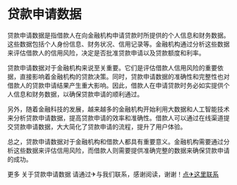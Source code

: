 # 贷款申请数据

贷款申请数据是指借款人在向金融机构申请贷款时所提供的个人信息和财务数据。这些数据包括个人身份信息、财务状况、信用记录等。金融机构通过分析这些数据来评估借款人的信用风险，决定是否批准贷款申请以及贷款额度和利率。

贷款申请数据对于金融机构来说至关重要。它们是评估借款人信用风险的重要依据，直接影响着金融机构的贷款决策。同时，贷款申请数据的准确性和完整性也对借款人的贷款申请结果产生重大影响。因此，借款人在申请贷款时务必如实提供个人信息和财务数据，以确保贷款申请的顺利通过。

另外，随着金融科技的发展，越来越多的金融机构开始利用大数据和人工智能技术来分析贷款申请数据，提高贷款申请的效率和准确性。借款人可以通过在线渠道提交贷款申请数据，大大简化了贷款申请的流程，提升了用户体验。

总之，贷款申请数据对于金融机构和借款人都具有重要意义。金融机构需要通过分析这些数据来评估信用风险，而借款人则需要提供准确完整的数据来确保贷款申请的成功。

更多 关于贷款申请数据 请通过✈与我们联系，感谢阅读，谢谢！[点✈这里联系](https://w.k02.cc)